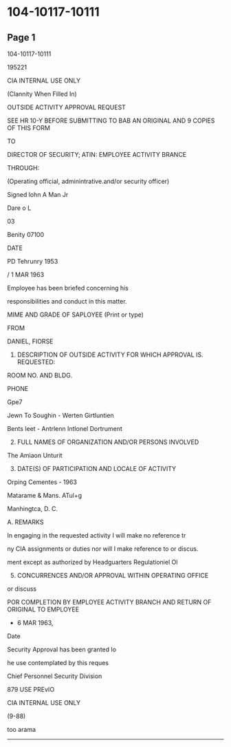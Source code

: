 # 104-10117-10111

## Page 1

104-10117-10111

195221

CIA INTERNAL USE ONLY

(Clannity When Filled In)

OUTSIDE ACTIVITY APPROVAL REQUEST

SEE HR 10-Y BEFORE SUBMITTING TO BAB AN ORIGINAL AND 9 COPIES OF THIS FORM

TO

DIRECTOR OF SECURITY; ATIN: EMPLOYEE ACTIVITY BRANCE

THROUGH:

(Operating official, adminintrative.and/or security officer)

Signed lohn A Man Jr

Dare o L

03

Benity 07100

DATE

PD Tehrunry 1953

/ 1 MAR 1963

Employee has been briefed concerning his

responsibilities and conduct in this matter.

MIME AND GRADE OF SAPLOYEE (Print or type)

FROM

DANIEL, FIORSE

1. DESCRIPTION OF OUTSIDE ACTIVITY FOR WHICH APPROVAL IS. REQUESTED:

ROOM NO. AND BLDG.

PHONE

Gpe7

Jewn To Soughin - Werten Girtluntien

Bents leet - Antrlenn Intlonel Dortrument

2. FULL NAMES OF ORGANIZATION AND/OR PERSONS INVOLVED

The Amiaon Unturit

3. DATE(S) OF PARTICIPATION AND LOCALE OF ACTIVITY

Orping Cementes - 1963

Matarame & Mans. ATul+g

Manhingtca, D. C.

A. REMARKS

In engaging in the requested activity I will make no reference tr

ny CIA assignments or duties nor will I make reference to or discus.

ment except as authorized by Headguarters Regulationiel Ol

5. CONCURRENCES AND/OR APPROVAL WITHIN OPERATING OFFICE

or discuss

POR COMPLETION BY EMPLOYEE ACTIVITY BRANCH AND RETURN OF ORIGINAL TO EMPLOYEE

- 6 MAR 1963,

Date

Security Approval has been granted lo

he use contemplated by this reques

Chief Personnel Security Division

879 USE PREvIO

CIA INTERNAL USE ONLY

(9-88)

too arama

---

